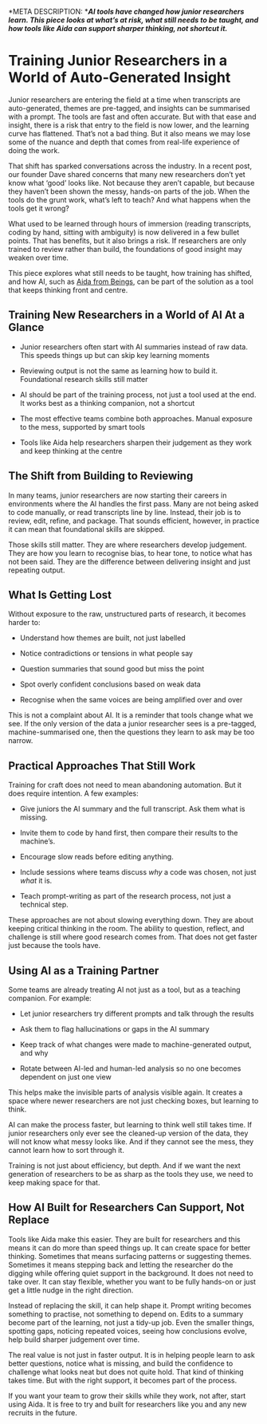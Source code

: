*META DESCRIPTION: *__*AI tools have changed how junior researchers learn\. This piece looks at what’s at risk, what still needs to be taught, and how tools like Aida can support sharper thinking, not shortcut it\.*__

# <a id="_heading=h.rkauvaszmhzv"></a>__Training Junior Researchers in a World of Auto\-Generated Insight__

Junior researchers are entering the field at a time when transcripts are auto\-generated, themes are pre\-tagged, and insights can be summarised with a prompt\. The tools are fast and often accurate\. But with that ease and insight, there is a risk that entry to the field is now lower, and the learning curve has flattened\. That’s not a bad thing\. But it also means we may lose some of the nuance and depth that comes from real\-life experience of doing the work\.

That shift has sparked conversations across the industry\. In a recent post, our founder Dave shared concerns that many new researchers don’t yet know what ‘good’ looks like\. Not because they aren’t capable, but because they haven’t been shown the messy, hands\-on parts of the job\. When the tools do the grunt work, what’s left to teach? And what happens when the tools get it wrong?

What used to be learned through hours of immersion \(reading transcripts, coding by hand, sitting with ambiguity\) is now delivered in a few bullet points\. That has benefits, but it also brings a risk\. If researchers are only trained to review rather than build, the foundations of good insight may weaken over time\.

This piece explores what still needs to be taught, how training has shifted, and how AI, such as [Aida from Beings](https://app.beings.com/), can be part of the solution as a tool that keeps thinking front and centre\.

## <a id="_heading=h.fce8tef3wfdx"></a>__Training New Researchers in a World of AI At a Glance__

- Junior researchers often start with AI summaries instead of raw data\. This speeds things up but can skip key learning moments  

- Reviewing output is not the same as learning how to build it\. Foundational research skills still matter  

- AI should be part of the training process, not just a tool used at the end\. It works best as a thinking companion, not a shortcut  

- The most effective teams combine both approaches\. Manual exposure to the mess, supported by smart tools  

- Tools like Aida help researchers sharpen their judgement as they work and keep thinking at the centre  


## <a id="_heading=h.guj3q6ku3l5z"></a>__The Shift from Building to Reviewing__

In many teams, junior researchers are now starting their careers in environments where the AI handles the first pass\. Many are not being asked to code manually, or read transcripts line by line\. Instead, their job is to review, edit, refine, and package\. That sounds efficient, however, in practice it can mean that foundational skills are skipped\.

Those skills still matter\. They are where researchers develop judgement\. They are how you learn to recognise bias, to hear tone, to notice what has not been said\. They are the difference between delivering insight and just repeating output\.

## <a id="_heading=h.g36269jwjnb7"></a>__What Is Getting Lost__

Without exposure to the raw, unstructured parts of research, it becomes harder to:

- Understand how themes are built, not just labelled  

- Notice contradictions or tensions in what people say  

- Question summaries that sound good but miss the point  

- Spot overly confident conclusions based on weak data  

- Recognise when the same voices are being amplified over and over  


This is not a complaint about AI\. It is a reminder that tools change what we see\. If the only version of the data a junior researcher sees is a pre\-tagged, machine\-summarised one, then the questions they learn to ask may be too narrow\.

## <a id="_heading=h.a1a94lbbd4e8"></a>__Practical Approaches That Still Work__

Training for craft does not need to mean abandoning automation\. But it does require intention\. A few examples:

- Give juniors the AI summary and the full transcript\. Ask them what is missing\.  

- Invite them to code by hand first, then compare their results to the machine’s\.  

- Encourage slow reads before editing anything\.  

- Include sessions where teams discuss *why* a code was chosen, not just *what* it is\.  

- Teach prompt\-writing as part of the research process, not just a technical step\.  


These approaches are not about slowing everything down\. They are about keeping critical thinking in the room\. The ability to question, reflect, and challenge is still where good research comes from\. That does not get faster just because the tools have\.

## <a id="_heading=h.u1ayvbka1g0h"></a>__Using AI as a Training Partner__

Some teams are already treating AI not just as a tool, but as a teaching companion\. For example:

- Let junior researchers try different prompts and talk through the results  

- Ask them to flag hallucinations or gaps in the AI summary  

- Keep track of what changes were made to machine\-generated output, and why  

- Rotate between AI\-led and human\-led analysis so no one becomes dependent on just one view  


This helps make the invisible parts of analysis visible again\. It creates a space where newer researchers are not just checking boxes, but learning to think\.

AI can make the process faster, but learning to think well still takes time\. If junior researchers only ever see the cleaned\-up version of the data, they will not know what messy looks like\. And if they cannot see the mess, they cannot learn how to sort through it\.

Training is not just about efficiency, but depth\. And if we want the next generation of researchers to be as sharp as the tools they use, we need to keep making space for that\.

## <a id="_heading=h.2dgrk52mz9rl"></a>__How AI Built for Researchers Can Support, Not Replace__

Tools like Aida make this easier\. They are built for researchers and this means it can do more than speed things up\. It can create space for better thinking\. Sometimes that means surfacing patterns or suggesting themes\. Sometimes it means stepping back and letting the researcher do the digging while offering quiet support in the background\. It does not need to take over\. It can stay flexible, whether you want to be fully hands\-on or just get a little nudge in the right direction\.

Instead of replacing the skill, it can help shape it\. Prompt writing becomes something to practise, not something to depend on\. Edits to a summary become part of the learning, not just a tidy\-up job\. Even the smaller things, spotting gaps, noticing repeated voices, seeing how conclusions evolve, help build sharper judgement over time\.

The real value is not just in faster output\. It is in helping people learn to ask better questions, notice what is missing, and build the confidence to challenge what looks neat but does not quite hold\. That kind of thinking takes time\. But with the right support, it becomes part of the process\.

If you want your team to grow their skills while they work, not after, start using Aida\. It is free to try and built for researchers like you and any new recruits in the future\. 

